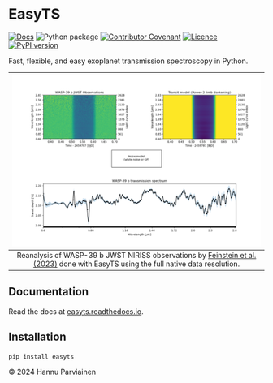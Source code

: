 # EasyTS

[![Docs](https://readthedocs.org/projects/easyts/badge/)](https://easyts.readthedocs.io)
![Python package](https://github.com/hpparvi/EasyTS/actions/workflows/python-package.yml/badge.svg)
[![Contributor Covenant](https://img.shields.io/badge/Contributor%20Covenant-2.0-4baaaa.svg)](CODE_OF_CONDUCT.md)
[![Licence](http://img.shields.io/badge/license-GPLv3-blue.svg?style=flat)](http://www.gnu.org/licenses/gpl-3.0.html)
[![PyPI version](https://badge.fury.io/py/easyts.svg)](https://badge.fury.io/py/easyts)

Fast, flexible, and easy exoplanet transmission spectroscopy in Python.

|                                                                         ![example1.png](doc/source/examples/e01/example1.png)                                                                          | 
|:------------------------------------------------------------------------------------------------------------------------------------------------------------------------------------------------------:| 
| Reanalysis of WASP-39 b  JWST NIRISS observations by [Feinstein et al. (2023)](https://ui.adsabs.harvard.edu/abs/2023Natur.614..670F/abstract) done with EasyTS using the full native data resolution. |

## Documentation

Read the docs at [easyts.readthedocs.io](https://easyts.readthedocs.io).

## Installation

    pip install easyts

&copy; 2024 Hannu Parviainen
